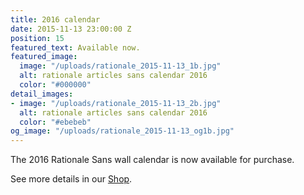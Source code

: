 ```yaml
---
title: 2016 calendar
date: 2015-11-13 23:00:00 Z
position: 15
featured_text: Available now.
featured_image:
  image: "/uploads/rationale_2015-11-13_1b.jpg"
  alt: rationale articles sans calendar 2016
  color: "#000000"
detail_images:
- image: "/uploads/rationale_2015-11-13_2b.jpg"
  alt: rationale articles sans calendar 2016
  color: "#ebebeb"
og_image: "/uploads/rationale_2015-11-13_og1b.jpg"
---
```


The 2016 Rationale Sans wall calendar is now available for purchase.

See more details in our [Shop](https://rationale-design.com/shop/).